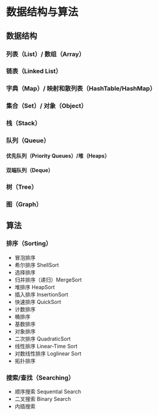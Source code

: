 # 数据结构与算法

## 数据结构

### 列表（List）/ 数组（Array）

### 链表（Linked List）

### 字典（Map）/ 映射和散列表（HashTable/HashMap）

### 集合（Set）/ 对象（Object）

### 栈（Stack）

### 队列（Queue）

#### 优先队列（Priority Queues）/堆（Heaps）

#### 双端队列（Deque）

### 树（Tree）

### 图（Graph）

## 算法

### 排序（Sorting）

- 冒泡排序
- 希尔排序 ShellSort
- 选择排序
- 归并排序（递归）MergeSort
- 堆排序 HeapSort
- 插入排序 InsertionSort
- 快速排序 QuickSort
- 计数排序
- 桶排序
- 基数排序
- 对象排序
- 二次排序 QuadraticSort
- 线性排序 Linear-Time Sort
- 对数线性排序 Loglinear Sort
- 拓扑排序

### 搜索/查找（Searching）

- 顺序搜索 Sequential Search
- 二叉搜索 Binary Search
- 内插搜索
